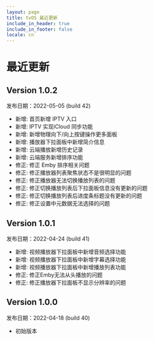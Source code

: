 ```yaml
---
layout: page
title: tvOS 最近更新
include_in_header: true
include_in_footer: false
locale: cn
---
```


# 最近更新

## **Version 1.0.2**

发布日期：2022-05-05 (build 42)

- 新增: 首页新增 IPTV 入口
- 新增: IPTV 实现iCloud 同步功能
- 新增: 新增物理向下/向上按键操作更多面板
- 新增: 播放器下拉面板中新增简介信息
- 新增: 云端播放新增历史记录
- 新增: 云端服务新增排序功能
- 修正: 修正 Emby 排序相关问题
- 修正: 修正播放器列表聚焦状态不是很明显的问题
- 修正: 修正播放器无法切换播放列表的问题
- 修正: 修正切换播放列表后下拉面板信息没有更新的问题
- 修正: 修正切换播放列表后进度条标题没有更新的问题
- 修正: 修正设置中元数据无法选择的问题

## **Version 1.0.1**

发布日期：2022-04-24 (build 41)

- 新增: 视频播放器下拉面板中新增音频选择功能
- 新增: 视频播放器下拉面板中新增字幕选择功能
- 新增: 视频播放器下拉面板中新增播放列表功能
- 修正: 修正Emby无法从头播放的问题
- 修正: 修正播放器下拉面板不显示分辨率的问题


## **Version 1.0.0**

发布日期：2022-04-18 (build 40)

- 初始版本